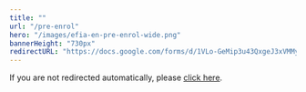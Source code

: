 ```yaml
---
title: ""
url: "/pre-enrol"
hero: "/images/efia-en-pre-enrol-wide.png"
bannerHeight: "730px"
redirectURL: "https://docs.google.com/forms/d/1VLo-GeMip3u43QxgeJ3xVMMyPnuiR6afyajZACTnBsk/viewform"
---
```


If you are not redirected automatically, please [click here](https://docs.google.com/forms/d/1VLo-GeMip3u43QxgeJ3xVMMyPnuiR6afyajZACTnBsk/viewform).

